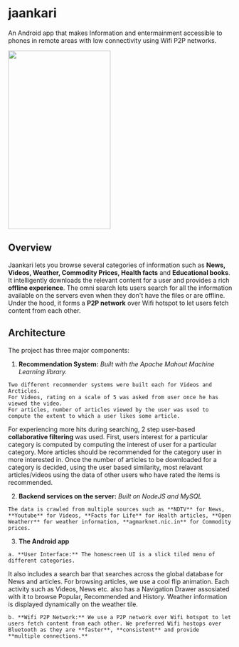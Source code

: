 # jaankari
An Android app that makes Information and entermainment accessible to phones in remote areas with low connectivity using Wifi P2P networks.

<a href="url"><img src="http://i.imgur.com/9A6ORmA.png"  height="400" width="230" ></a>
<br>

## Overview

Jaankari lets you browse several categories of information such as **News, Videos, Weather, Commodity Prices, Health facts** and **Educational books**. 
It intelligently downloads the relevant content for a user and provides a rich **offline experience**. 
The omni search lets users search for all the information available on the servers even when they don't have the files or are offline. 
Under the hood, it forms a **P2P network** over Wifi hotspot to let users fetch content from each other.

## Architecture

The project has three major components:
  1. **Recommendation System:**
    *Built with the Apache Mahout Machine Learning library.*

    Two different recommender systems were built each for Videos and Arcticles. 
    For Videos, rating on a scale of 5 was asked from user once he has viewed the video. 
    For articles, number of articles viewed by the user was used to compute the extent to which a user likes some article. 

  For experiencing more hits during searching, 2 step user-based **collaborative filtering** was used. 
  First, users interest for a particular category is computed by computing the interest of user for a particular category. 
  More articles should be recommended for the category user in more interested in. 
  Once the number of articles to be downloaded for a category is decided, using the user based similarity, most relavant articles/videos using the data of other users who have rated the items is recommended.

  2. **Backend services on the server:** *Built on NodeJS and MySQL*
  
    The data is crawled from multiple sources such as **NDTV** for News, **Youtube** for Videos, **Facts for Life** for Health articles, **Open Weatherr** for weather information, **agmarknet.nic.in** for Commodity prices.

  3. **The Android app** 
  
    a. **User Interface:** The homescreen UI is a slick tiled menu of different categories. 
It also includes a search bar that searches across the global database for News and articles. 
For browsing articles, we use a cool flip animation. 
Each activity such as Videos, News etc. also has a Navigation Drawer assosiated with it to browse Popular, Recommended and History. 
Weather information is displayed dynamically on the weather tile.

    b. **Wifi P2P Network:** We use a P2P network over Wifi hotspot to let users fetch content from each other. We preferred Wifi hostops over Bluetooth as they are **faster**, **consistent** and provide **multiple connections.**
  
